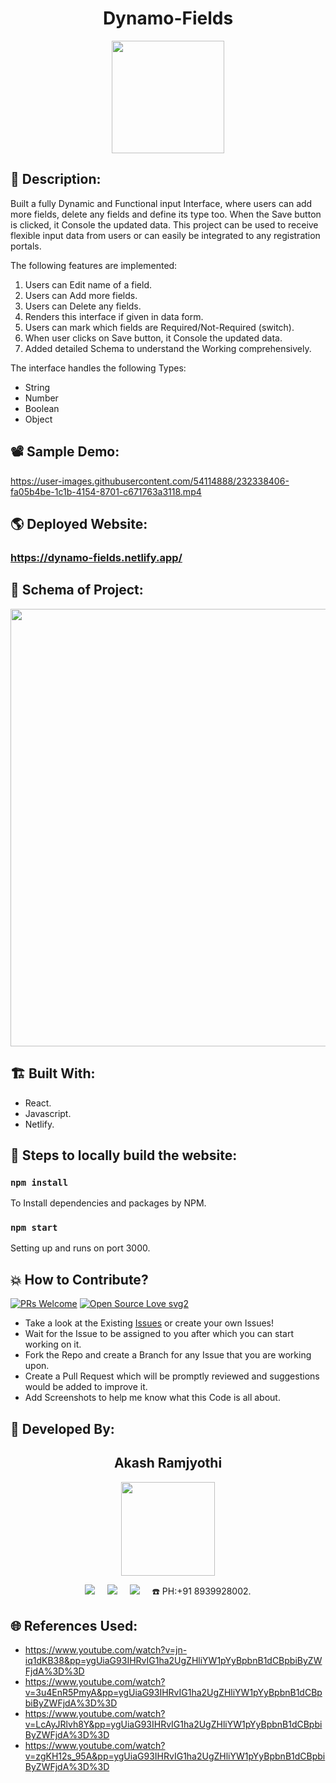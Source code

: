 <h1 align="center">Dynamo-Fields</h1>

<p align="center">
<img src="https://user-images.githubusercontent.com/54114888/232338380-886720e3-cf27-4dce-be89-192939dcc3a3.png" width="180" height="180">
</p>

## 📜 Description:
Built a fully Dynamic and Functional input Interface, where users can add more fields, delete any fields and define its type too. When the Save button is clicked, it Console the updated data. This project can be used to receive flexible input data from users or can easily be integrated to any registration portals.

The following features are implemented:
1) Users can Edit name of a field.
2) Users can Add more fields.
3) Users can Delete any fields.
4) Renders this interface if given in data form.
5) Users can mark which fields are Required/Not-Required (switch).
6) When user clicks on Save button, it Console the updated data.
7) Added detailed Schema to understand the Working comprehensively.

The interface handles the following Types:
- String
- Number
- Boolean
- Object

## 📽 Sample Demo:
https://user-images.githubusercontent.com/54114888/232338406-fa05b4be-1c1b-4154-8701-c671763a3118.mp4

## 🌎 Deployed Website:
### https://dynamo-fields.netlify.app/

## 📝 Schema of Project:
<p align="center">
<img src="https://user-images.githubusercontent.com/54114888/232342560-273248f6-0f60-427e-a98a-97c471072285.png" width="700">
</p>

## 🏗 Built With:
 - React.
 - Javascript.
 - Netlify.
 
 ## 🧪 Steps to locally build the website:

### `npm install`
To Install dependencies and packages by NPM.

### `npm start`
Setting up and runs on port 3000.

## 💥 How to Contribute?

[![PRs Welcome](https://img.shields.io/badge/PRs-welcome-brightgreen.svg?style=flat-square)](http://makeapullrequest.com)
[![Open Source Love svg2](https://badges.frapsoft.com/os/v2/open-source.svg?v=103)](https://github.com/ellerbrock/open-source-badges/) 

- Take a look at the Existing [Issues](https://github.com/Akash-Ramjyothi/Dynamo-Fields/issues) or create your own Issues!
- Wait for the Issue to be assigned to you after which you can start working on it.
- Fork the Repo and create a Branch for any Issue that you are working upon.
- Create a Pull Request which will be promptly reviewed and suggestions would be added to improve it.
- Add Screenshots to help me know what this Code is all about.

## 👦 Developed By:
<h2 align="center">Akash Ramjyothi</h2>
<p align="center">
  <a href="https://github.com/Akash-Ramjyothi"><img src="https://avatars.githubusercontent.com/u/54114888?v=4" width=150px height=150px /></a> 
    
<p align="center">
  <a target="_blank"href="https://www.linkedin.com/in/akash-ramjyothi/"><img src="https://img.shields.io/badge/linkedin-%230077B5.svg?&style=for-the-badge&logo=linkedin&logoColor=white" /></a>&nbsp;&nbsp;&nbsp;&nbsp;
  <a href="mailto:akash.ramjyothi@gmail.com?subject=Hello%20Akash,%20From%20Github"><img src="https://img.shields.io/badge/gmail-%23D14836.svg?&style=for-the-badge&logo=gmail&logoColor=white" /></a>&nbsp;&nbsp;&nbsp;&nbsp;
  <a href="https://www.instagram.com/akash.ramjyothi/"><img src="https://img.shields.io/badge/instagram-%23D14836.svg?&style=for-the-badge&logo=instagram&logoColor=pink" /></a>&nbsp;&nbsp;&nbsp;&nbsp;
  ☎️ PH:+91 8939928002.
</p>

## 🌐 References Used:
- https://www.youtube.com/watch?v=jn-iq1dKB38&pp=ygUiaG93IHRvIG1ha2UgZHliYW1pYyBpbnB1dCBpbiByZWFjdA%3D%3D
- https://www.youtube.com/watch?v=3u4EnR5PmyA&pp=ygUiaG93IHRvIG1ha2UgZHliYW1pYyBpbnB1dCBpbiByZWFjdA%3D%3D
- https://www.youtube.com/watch?v=LcAyJRlvh8Y&pp=ygUiaG93IHRvIG1ha2UgZHliYW1pYyBpbnB1dCBpbiByZWFjdA%3D%3D
- https://www.youtube.com/watch?v=zgKH12s_95A&pp=ygUiaG93IHRvIG1ha2UgZHliYW1pYyBpbnB1dCBpbiByZWFjdA%3D%3D
